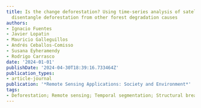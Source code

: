 ```yaml
---
title: Is the change deforestation? Using time-series analysis of satellite data to
  disentangle deforestation from other forest degradation causes
authors:
- Ignacio Fuentes
- Javier Lopatin
- Mauricio Galleguillos
- Andrés Ceballos-Comisso
- Susana Eyheramendy
- Rodrigo Carrasco
date: '2024-01-01'
publishDate: '2024-04-30T18:39:16.733464Z'
publication_types:
- article-journal
publication: '*Remote Sensing Applications: Society and Environment*'
tags:
- Deforestation; Remote sensing; Temporal segmentation; Structural breaks
---
```

